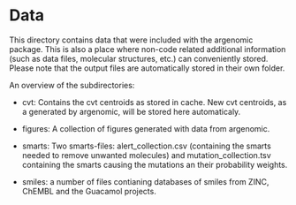 # Data 
This directory contains data that were included with the argenomic package. This is also a place where non-code related additional information (such as data files, molecular structures,  etc.) can 
conveniently stored. Please note that the output files are automatically stored in their own folder. 

An overview of the subdirectories: 

* cvt: Contains the cvt centroids as stored in cache. New cvt centroids, as a generated by argenomic, will be stored here automaticaly. 

* figures: A collection of figures generated with data from argenomic.

* smarts: Two smarts-files:  alert_collection.csv (containing the smarts needed to remove unwanted molecules) and mutation_collection.tsv containing the smarts causing the mutations an their probability weights. 

* smiles: a number of files contianing databases of smiles from ZINC, ChEMBL and the Guacamol projects.
